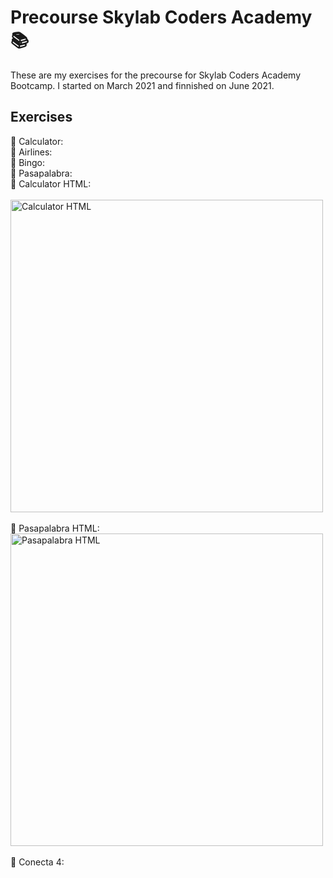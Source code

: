 # Precourse Skylab Coders Academy 📚

These are my exercises for the precourse for Skylab Coders Academy Bootcamp. I started on March 2021 and finnished on June 2021.

## Exercises

🔸 Calculator: 
</br>
🔸 Airlines:
</br>
🔸 Bingo:
</br>
🔸 Pasapalabra:
</br>
🔸 Calculator HTML:
</br>
</br>
<img src="https://i.ibb.co/4ZqMrjp/calculatorhtml.gif" alt="Calculator HTML" style="height: 500px;"/>
</br>
</br>
🔸 Pasapalabra HTML:
</br>
<img src="https://i.ibb.co/tZzZy9R/pasapalabrahtml.gif" alt="Pasapalabra HTML" style="height: 500px;"/>
</br>
</br>
🔸 Conecta 4:
</br>
